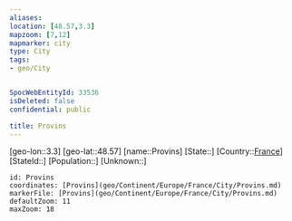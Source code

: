 ```yaml
---
aliases: 
location: [48.57,3.3]
mapzoom: [7,12] 
mapmarker: city 
type: City
tags:
- geo/City


SpocWebEntityId: 33536
isDeleted: false
confidential: public

title: Provins
---
```

[geo-lon::3.3]
[geo-lat::48.57]
[name::Provins]
[State::]
[Country::[France](geo/Continent/Europe/France.md)]
[StateId::]
[Population::]
[Unknown::]


```leaflet
id: Provins
coordinates: [Provins](geo/Continent/Europe/France/City/Provins.md)
markerFile: [Provins](geo/Continent/Europe/France/City/Provins.md)
defaultZoom: 11 
maxZoom: 18
```


